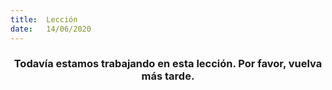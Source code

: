 ```yaml
---
title:  Lección
date:   14/06/2020
---
```


### <center>Todavía estamos trabajando en esta lección. Por favor, vuelva más tarde.</center>